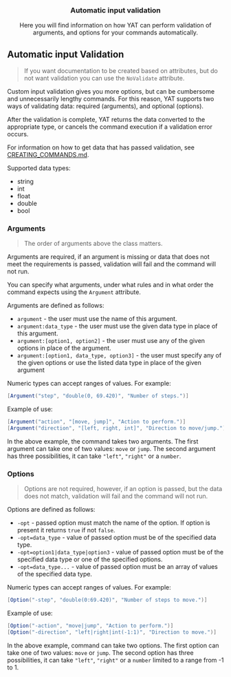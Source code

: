 <div align="center">
	<h3>Automatic input validation</h1>
	<p>Here you will find information on how YAT can perform validation of arguments, and options for your commands automatically.</p>
</div>

## Automatic input Validation

> If you want documentation to be created based on attributes,
> but do not want validation you can use the `NoValidate` attribute.

Custom input validation gives you more options, but can be cumbersome and unnecessarily lengthy commands. For this reason, YAT supports two ways of validating data: required (arguments), and optional (options).

After the validation is complete, YAT returns the data converted to the appropriate type, or cancels the command execution if a validation error occurs.

For information on how to get data that has passed validation, see [CREATING_COMMANDS.md](./CREATING_COMMANDS.md).

Supported data types:

-   string
-   int
-   float
-   double
-   bool

### Arguments

> The order of arguments above the class matters.

Arguments are required, if an argument is missing or data that does not meet the requirements is passed,
validation will fail and the command will not run.

You can specify what arguments, under what rules and in what order the command expects using the `Argument` attribute.

Arguments are defined as follows:

-   `argument` - the user must use the name of this argument.
-   `argument:data_type` - the user must use the given data type in place of this argument.
-   `argument:[option1, option2]` - the user must use any of the given options in place of the argument.
-   `argument:[option1, data_type, option3]` - the user must specify any of the given options or use the listed data type in place of the given argument

Numeric types can accept ranges of values. For example:

```csharp
[Argument("step", "double(0, 69.420)", "Number of steps.")]
```

Example of use:

```csharp
[Argument("action", "[move, jump]", "Action to perform.")]
[Argument("direction", "[left, right, int]", "Direction to move/jump.")]
```

In the above example, the command takes two arguments.
The first argument can take one of two values: `move` or `jump`.
The second argument has three possibilities, it can take `"left"`, `"right"` or a `number`.

### Options

> Options are not required, however, if an option is passed,
> but the data does not match, validation will fail and the command will not run.

Options are defined as follows:

-   `-opt` - passed option must match the name of the option. If option is present it returns `true` if not `false`.
-   `-opt=data_type` - value of passed option must be of the specified data type.
-   `-opt=option1|data_type|option3` - value of passed option must be of the specified data type or one of the specified options.
-   `-opt=data_type...` - value of passed option must be an array of values of the specified data type.

Numeric types can accept ranges of values. For example:

```csharp
[Option("-step", "double(0:69.420)", "Number of steps to move.")]
```

Example of use:

```csharp
[Option("-action", "move|jump", "Action to perform.")]
[Option("-direction", "left|right|int(-1:1)", "Direction to move.")]
```

In the above example, command can take two options.
The first option can take one of two values: `move` or `jump`.
The second option has three possibilities, it can take `"left"`, `"right"` or a `number` limited to a range from -1 to 1.
